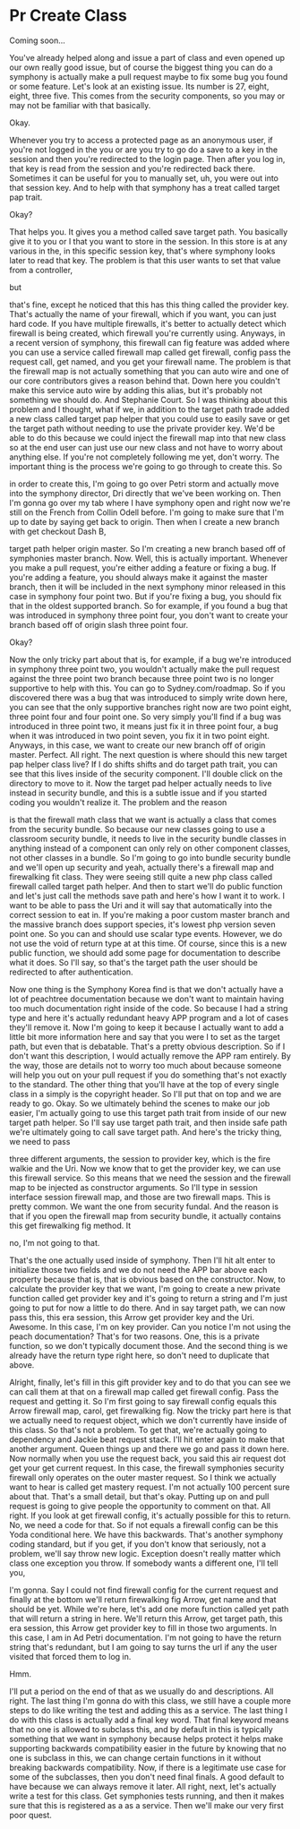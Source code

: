 # Pr Create Class

Coming soon...

You've already helped along and issue a part of class and even opened up our own really good issue, but of course the biggest thing you can do a symphony is actually make a pull request maybe to fix some bug you found or some feature. Let's look at an existing issue. Its number is 27, eight, eight, three five. This comes from the security components, so you may or may not be familiar with that basically. 

Okay. 

Whenever you try to access a protected page as an anonymous user, if you're not logged in the you or are you try to go do a save to a key in the session and then you're redirected to the login page. Then after you log in, that key is read from the session and you're redirected back there. Sometimes it can be useful for you to manually set, uh, you were out into that session key. And to help with that symphony has a treat called target pap trait. 

Okay? 

That helps you. It gives you a method called save target path. You basically give it to you or I that you want to store in the session. In this store is at any various in the, in this specific session key, that's where symphony looks later to read that key. The problem is that this user wants to set that value from a controller, 

but 

that's fine, except he noticed that this has this thing called the provider key. That's actually the name of your firewall, which if you want, you can just hard code. If you have multiple firewalls, it's better to actually detect which firewall is being created, which firewall you're currently using. Anyways, in a recent version of symphony, this firewall can fig feature was added where you can use a service called firewall map called get firewall, config pass the request call, get named, and you get your firewall name. The problem is that the firewall map is not actually something that you can auto wire and one of our core contributors gives a reason behind that. Down here you couldn't make this service auto wire by adding this alias, but it's probably not something we should do. And Stephanie Court. So I was thinking about this problem and I thought, what if we, in addition to the target path trade added a new class called target pap helper that you could use to easily save or get the target path without needing to use the private provider key. We'd be able to do this because we could inject the firewall map into that new class so at the end user can just use our new class and not have to worry about anything else. If you're not completely following me yet, don't worry. The important thing is the process we're going to go through to create this. So 

in order to create this, I'm going to go over Petri storm and actually move into the symphony director, Dri directly that we've been working on. Then I'm gonna go over my tab where I have symphony open and right now we're still on the French from Collin Odell before. I'm going to make sure that I'm up to date by saying get back to origin. Then when I create a new branch with get checkout Dash B, 

target path helper origin master. So I'm creating a new branch based off of symphonies master branch. Now. Well, this is actually important. Whenever you make a pull request, you're either adding a feature or fixing a bug. If you're adding a feature, you should always make it against the master branch, then it will be included in the next symphony minor released in this case in symphony four point two. But if you're fixing a bug, you should fix that in the oldest supported branch. So for example, if you found a bug that was introduced in symphony three point four, you don't want to create your branch based off of origin slash three point four. 

Okay? 

Now the only tricky part about that is, for example, if a bug we're introduced in symphony three point two, you wouldn't actually make the pull request against the three point two branch because three point two is no longer supportive to help with this. You can go to Sydney.com/roadmap. So if you discovered there was a bug that was introduced to simply write down here, you can see that the only supportive branches right now are two point eight, three point four and four point one. So very simply you'll find if a bug was introduced in three point two, it means just fix it in three point four, a bug when it was introduced in two point seven, you fix it in two point eight. Anyways, in this case, we want to create our new branch off of origin master. Perfect. All right. The next question is where should this new target pap helper class live? If I do shifts shifts and do target path trait, you can see that this lives inside of the security component. I'll double click on the directory to move to it. Now the target pad helper actually needs to live instead in security bundle, and this is a subtle issue and if you started coding you wouldn't realize it. The problem and the reason 

is that the firewall math class that we want is actually a class that comes from the security bundle. So because our new classes going to use a classroom security bundle, it needs to live in the security bundle classes in anything instead of a component can only rely on other component classes, not other classes in a bundle. So I'm going to go into bundle security bundle and we'll open up security and yeah, actually there's a firewall map and firewalking fit class. They were seeing still quite a new php class called firewall called target path helper. And then to start we'll do public function and let's just call the methods save path and here's how I want it to work. I want to be able to pass the Uri and it will say that automatically into the correct session to eat in. If you're making a poor custom master branch and the massive branch does support species, it's lowest php version seven point one. So you can and should use scalar type events. However, we do not use the void of return type at at this time. Of course, since this is a new public function, we should add some page for documentation to describe what it does. So I'll say, so that's the target path the user should be redirected to after authentication. 

Now one thing is the Symphony Korea find is that we don't actually have a lot of peachtree documentation because we don't want to maintain having too much documentation right inside of the code. So because I had a string type and here it's actually redundant heavy APP program and a lot of cases they'll remove it. Now I'm going to keep it because I actually want to add a little bit more information here and say that you were I to set as the target path, but even that is debatable. That's a pretty obvious description. So if I don't want this description, I would actually remove the APP ram entirely. By the way, those are details not to worry too much about because someone will help you out on your pull request if you do something that's not exactly to the standard. The other thing that you'll have at the top of every single class in a simply is the copyright header. So I'll put that on top and we are ready to go. Okay. So we ultimately behind the scenes to make our job easier, I'm actually going to use this target path trait from inside of our new target path helper. So I'll say use target path trait, and then inside safe path we're ultimately going to call save target path. And here's the tricky thing, we need to pass 

three different arguments, the session to provider key, which is the fire walkie and the Uri. Now we know that to get the provider key, we can use this firewall service. So this means that we need the session and the firewall map to be injected as constructor arguments. So I'll type in session interface session firewall map, and those are two firewall maps. This is pretty common. We want the one from security fundal. And the reason is that if you open the firewall map from security bundle, it actually contains this get firewalking fig method. It 

no, I'm not going to that. 

That's the one actually used inside of symphony. Then I'll hit alt enter to initialize those two fields and we do not need the APP bar above each property because that is, that is obvious based on the constructor. Now, to calculate the provider key that we want, I'm going to create a new private function called get provider key and it's going to return a string and I'm just going to put for now a little to do there. And in say target path, we can now pass this, this era session, this Arrow get provider key and the Uri. Awesome. In this case, I'm on key provider. Can you notice I'm not using the peach documentation? That's for two reasons. One, this is a private function, so we don't typically document those. And the second thing is we already have the return type right here, so don't need to duplicate that above. 

Alright, finally, let's fill in this gift provider key and to do that you can see we can call them at that on a firewall map called get firewall config. Pass the request and getting it. So I'm first going to say firewall config equals this Arrow firewall map, carol, get firewalking fig. Now the tricky part here is that we actually need to request object, which we don't currently have inside of this class. So that's not a problem. To get that, we're actually going to dependency and Jackie beat request stack. I'll hit enter again to make that another argument. Queen things up and there we go and pass it down here. Now normally when you use the request back, you said this air request dot get your get current request. In this case, the firewall symphonies security firewall only operates on the outer master request. So I think we actually want to hear is called get mastery request. I'm not actually 100 percent sure about that. That's a small detail, but that's okay. Putting up on and pull request is going to give people the opportunity to comment on that. All right. If you look at get firewall config, it's actually possible for this to return. No, we need a code for that. So if not equals a firewall config can be this Yoda conditional here. We have this backwards. That's another symphony coding standard, but if you get, if you don't know that seriously, not a problem, we'll say throw new logic. Exception doesn't really matter which class one exception you throw. If somebody wants a different one, I'll tell you, 

I'm gonna. Say I could not find firewall config for the current request and finally at the bottom we'll return firewalking fig Arrow, get name and that should be yet. While we're here, let's add one more function called yet path that will return a string in here. We'll return this Arrow, get target path, this era session, this Arrow get provider key to fill in those two arguments. In this case, I am in Ad Petri documentation. I'm not going to have the return string that's redundant, but I am going to say turns the url if any the user visited that forced them to log in. 

Hmm. 

I'll put a period on the end of that as we usually do and descriptions. All right. The last thing I'm gonna do with this class, we still have a couple more steps to do like writing the test and adding this as a service. The last thing I do with this class is actually add a final key word. That final keyword means that no one is allowed to subclass this, and by default in this is typically something that we want in symphony because helps protect it helps make supporting backwards compatibility easier in the future by knowing that no one is subclass in this, we can change certain functions in it without breaking backwards compatibility. Now, if there is a legitimate use case for some of the subclasses, then you don't need final finals. A good default to have because we can always remove it later. All right, next, let's actually write a test for this class. Get symphonies tests running, and then it makes sure that this is registered as a as a service. Then we'll make our very first poor quest.